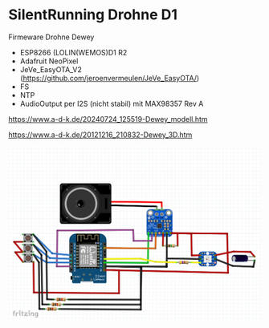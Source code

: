# SilentRunning Drohne D1
Firmeware Drohne Dewey

- ESP8266 (LOLIN(WEMOS)D1 R2
- Adafruit NeoPixel
- JeVe_EasyOTA_V2 (https://github.com/jeroenvermeulen/JeVe_EasyOTA/)
- FS
- NTP
- AudioOutput per I2S (nicht stabil) mit MAX98357 Rev A


https://www.a-d-k.de/20240724_125519-Dewey_modell.htm

https://www.a-d-k.de/20121216_210832-Dewey_3D.htm

<img src="https://github.com/polygontwist/ESP8266_SilentRunningD1/blob/main/sketch.png" width="593" alt="Screenshot Übersicht">

